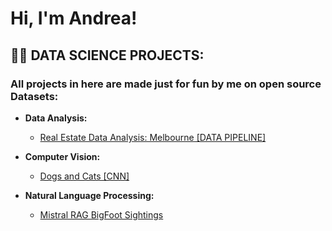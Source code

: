 <h1>Hi, I'm Andrea! </h1>

<h2>👨‍💻 DATA SCIENCE PROJECTS:</h2>

<h3>All projects in here are made just for fun by me on open source Datasets:</h3>

- <b>Data Analysis:</b>
  - [Real Estate Data Analysis: Melbourne [DATA PIPELINE]](https://github.com/ANDREAaNAPPI/Real-Estate-Analytics-Melbourne)


- <b>Computer Vision:</b>
  - [Dogs and Cats [CNN]](https://github.com/ANDREAaNAPPI/-CNN-Dogs-and-Cats)


- <b>Natural Language Processing:</b>
  - [Mistral RAG BigFoot Sightings](https://github.com/ANDREAaNAPPI/RAG-NLP-bigfoot-sighting)
